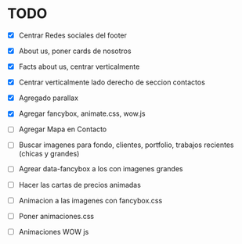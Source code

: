 # TODO
  * [x] Centrar Redes sociales del footer
  * [x] About us, poner cards de nosotros
  * [x] Facts about us, centrar verticalmente
  * [x] Centrar verticalmente lado derecho de seccion contactos
  * [x] Agregado parallax
  * [x] Agregar fancybox, animate.css, wow.js
  * [ ] Agregar Mapa en Contacto
  * [ ] Buscar imagenes para fondo, clientes, portfolio, trabajos recientes (chicas y grandes)
  * [ ] Agrear data-fancybox a los <a> con imagenes grandes
  
  * [ ] Hacer las cartas de precios animadas  
  
  * [ ] Animacion a las imagenes con fancybox.css
  * [ ] Poner animaciones.css
  * [ ] Animaciones WOW js